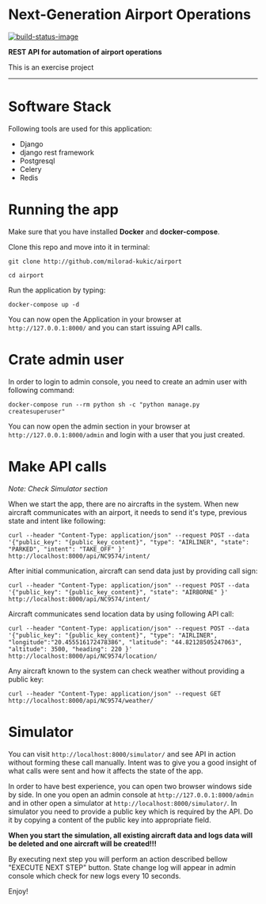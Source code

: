 # Next-Generation Airport Operations

[![build-status-image]][travis]

**REST API for automation of airport operations**

This is an exercise project

---

# Software Stack

Following tools are used for this application:

* Django
* django rest framework
* Postgresql
* Celery
* Redis

# Running the app

Make sure that you have installed **Docker** and **docker-compose**.

Clone this repo and move into it in terminal:

    git clone http://github.com/milorad-kukic/airport
   
    cd airport

Run the application by typing:

    docker-compose up -d

You can now open the Application in your browser at `http://127.0.0.1:8000/` and you can start issuing API calls.

# Crate admin user

In order to login to admin console, you need to create an admin user with following command:

    docker-compose run --rm python sh -c "python manage.py createsuperuser"

You can now open the admin section in your browser at `http://127.0.0.1:8000/admin` and login with a user that you just created.

# Make API calls

*Note: Check Simulator section*

When we start the app, there are no aircrafts in the system. When new aircraft communicates with an airport, it needs to send it's type, previous state and intent like following:

    curl --header "Content-Type: application/json" --request POST --data '{"public_key": "{public_key_content}", "type": "AIRLINER", "state": "PARKED", "intent": "TAKE_OFF" }' http://localhost:8000/api/NC9574/intent/

After initial communication, aircraft can send data just by providing call sign:

    curl --header "Content-Type: application/json" --request POST --data '{"public_key": "{public_key_content}", "state": "AIRBORNE" }' http://localhost:8000/api/NC9574/intent/

Aircraft communicates send location data by using following API call:

    curl --header "Content-Type: application/json" --request POST --data '{"public_key": "{public_key_content}", "type": "AIRLINER", "longitude":"20.455516172478386", "latitude": "44.82128505247063", "altitude": 3500, "heading": 220 }' http://localhost:8000/api/NC9574/location/

Any aircraft known to the system can check weather without providing a public key:

    curl --header "Content-Type: application/json" --request GET http://localhost:8000/api/NC9574/weather/

# Simulator

You can visit `http://localhost:8000/simulator/` and see API in action without forming these call manually. Intent was to give you a good insight of what calls were sent and how it affects the state of the app.

In order to have best experience, you can open two browser windows side by side. In one you open an admin console at `http://127.0.0.1:8000/admin` and in other open a simulator at `http://localhost:8000/simulator/`. In simulator you need to provide a public key which is required by the API. Do it by copying a content of the public key into appropriate field.

**When you start the simulation, all existing aircraft data and logs data will be deleted and one aircraft will be created!!!**

By executing next step you will perform an action described bellow "EXECUTE NEXT STEP" button. State change log will appear in admin console which check for new logs every 10 seconds.

Enjoy!

[build-status-image]: https://travis-ci.com/milorad-kukic/airport.svg?branch=master
[travis]: https://travis-ci.com/milorad-kukic/airport?branch=master
                                     
